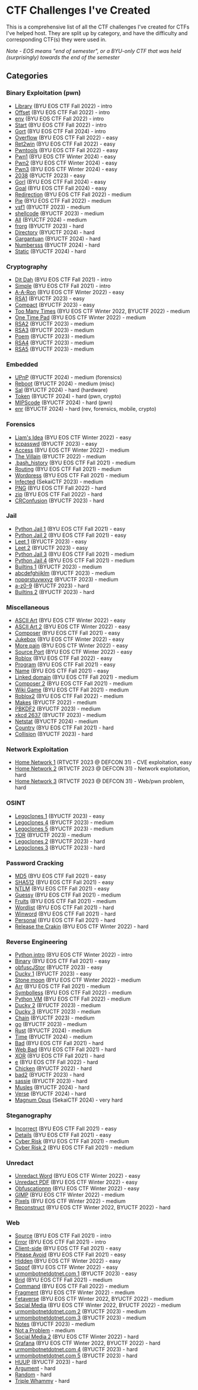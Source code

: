 # CTF Challenges I've Created
This is a comprehensive list of all the CTF challenges I've created for CTFs I've helped host. They are split up by category, and have the difficulty and corresponding CTF(s) they were used in. 

*Note - EOS means "end of semester", or a BYU-only CTF that was held (surprisingly) towards the end of the semester*

## Categories
### Binary Exploitation (pwn)
* [Library](binary-exploitation/library/) (BYU EOS CTF Fall 2022) - intro
* [Offset](binary-exploitation/offset/) (BYU EOS CTF Fall 2022) - intro
* [env](binary-exploitation/env/) (BYU EOS CTF Fall 2022) - intro
* [Start](binary-exploitation/start/) (BYU EOS CTF Fall 2022) - intro
* [Gort](binary-exploitation/gort/) (BYU EOS CTF Fall 2024) - intro
* [Overflow](binary-exploitation/overflow/) (BYU EOS CTF Fall 2022) - easy
* [Ret2win](binary-exploitation/ret2win/) (BYU EOS CTF Fall 2022) - easy
* [Pwntools](binary-exploitation/pwntools/) (BYU EOS CTF Fall 2022) - easy
* [Pwn1](binary-exploitation/pwn1/) (BYU EOS CTF Winter 2024) - easy
* [Pwn2](binary-exploitation/pwn2/) (BYU EOS CTF Winter 2024) - easy
* [Pwn3](binary-exploitation/pwn3/) (BYU EOS CTF Winter 2024) - easy
* [2038](binary-exploitation/2038/) (BYUCTF 2023) - easy
* [Gorl](binary-exploitation/gorl/) (BYU EOS CTF Fall 2024) - easy
* [Goal](binary-exploitation/goal/) (BYU EOS CTF Fall 2024) - easy
* [Redirection](binary-exploitation/redirection/) (BYU EOS CTF Fall 2022) - medium
* [Pie](binary-exploitation/pie/) (BYU EOS CTF Fall 2022) - medium
* [vsf1](binary-exploitation/vfs1/) (BYUCTF 2023) - medium
* [shellcode](binary-exploitation/shellcode/) (BYUCTF 2023) - medium
* [All](binary-exploitation/all/) (BYUCTF 2024) - medium
* [frorg](binary-exploitation/frorg/) (BYUCTF 2023) - hard
* [Directory](binary-exploitation/directory/) (BYUCTF 2024) - hard
* [Gargantuan](binary-exploitation/gargantuan/) (BYUCTF 2024) - hard
* [Numbersss](binary-exploitation/numbersss/) (BYUCTF 2024) - hard
* [Static](binary-exploitation/static/) (BYUCTF 2024) - hard

### Cryptography
* [Dit Dah](cryptography/ditdah/) (BYU EOS CTF Fall 2021) - intro
* [Simple](cryptography/simple/) (BYU EOS CTF Fall 2021) - intro
* [A-A-Ron](cryptography/a-aron/) (BYU EOS CTF Winter 2022) - easy
* [RSA1](cryptography/rsa1/) (BYUCTF 2023) - easy
* [Compact](cryptography/compact/) (BYUCTF 2023) - easy
* [Too Many Times](cryptography/toomanytimes/) (BYU EOS CTF Winter 2022, BYUCTF 2022) - medium
* [One Time Pad](cryptography/onetimepad/) (BYU EOS CTF Winter 2022) - medium
* [RSA2](cryptography/rsa2/) (BYUCTF 2023) - medium
* [RSA3](cryptography/rsa3/) (BYUCTF 2023) - medium
* [Poem](cryptography/poem/) (BYUCTF 2023) - medium
* [RSA4](cryptography/rsa4/) (BYUCTF 2023) - medium
* [RSA5](cryptography/rsa5/) (BYUCTF 2023) - medium

### Embedded
* [UPnP](./embedded/upnp/) (BYUCTF 2024) - medium (forensics)
* [Reboot](./embedded/reboot/) (BYUCTF 2024) - medium (misc)
* [Sal](./embedded/sal/) (BYUCTF 2024) - hard (hardware)
* [Token](./embedded/token/) (BYUCTF 2024) - hard (pwn, crypto)
* [MIPScode](./embedded/mipscode/) (BYUCTF 2024) - hard (pwn)
* [enr](./embedded/enr/) (BYUCTF 2024) - hard (rev, forensics, mobile, crypto)

### Forensics
* [Liam's Idea](forensics/liams-idea/) (BYU EOS CTF Winter 2022) - easy
* [kcpasswd](forensics/kcpassword/) (BYUCTF 2023) - easy
* [Access](forensics/access/) (BYU EOS CTF Winter 2022) - medium
* [The Villain](forensics/the-villain/) (BYUCTF 2022) - medium
* [.bash_history](forensics/bash_history/) (BYU EOS CTF Fall 2021) - medium
* [Routing](forensics/routing/) (BYU EOS CTF Fall 2021) - medium
* [Wordpress](forensics/wordpress/) (BYU EOS CTF Fall 2021) - medium
* [Infected](forensics/infected/) (SekaiCTF 2023) - medium
* [PNG](forensics/png/) (BYU EOS CTF Fall 2022) - hard
* [zip](forensics/zip/) (BYU EOS CTF Fall 2022) - hard
* [CRConfusion](forensics/CRConfusion/) (BYUCTF 2023) - hard

### Jail
* [Python Jail 1](jail/python_jail_1/) (BYU EOS CTF Fall 2021) - easy
* [Python Jail 2](jail/python_jail_2/) (BYU EOS CTF Fall 2021) - easy
* [Leet 1](jail/leet1/) (BYUCTF 2023) - easy
* [Leet 2](jail/leet2/) (BYUCTF 2023) - easy
* [Python Jail 3](jail/python_jail_3/) (BYU EOS CTF Fall 2021) - medium
* [Python Jail 4](jail/python_jail_4/) (BYU EOS CTF Fall 2021) - medium
* [Builtins 1](jail/builtins-1/) (BYUCTF 2023) - medium
* [abcdefghijklm](jail/abcdefghijklm/) (BYUCTF 2023) - medium
* [nopqrstuvwxyz](jail/nopqrstuvwxyz/) (BYUCTF 2023) - medium
* [a-z0-9](jail/a-z0-9/) (BYUCTF 2023) - hard
* [Builtins 2](jail/builtins-2/) (BYUCTF 2023) - hard

### Miscellaneous
* [ASCII Art](miscellaneous/ascii-art/) (BYU EOS CTF Winter 2022) - easy
* [ASCII Art 2](miscellaneous/ascii-art-2/) (BYU EOS CTF Winter 2022) - easy
* [Composer](miscellaneous/composer/) (BYU EOS CTF Fall 2021) - easy
* [Jukebox](miscellaneous/jukebox/) (BYU EOS CTF Winter 2022) - easy
* [More pain](miscellaneous/morepain/) (BYU EOS CTF Winter 2022) - easy
* [Source Port](miscellaneous/sourceport/) (BYU EOS CTF Winter 2022) - easy
* [Roblox](miscellaneous/roblox/) (BYU EOS CTF Fall 2022) - easy
* [Program](miscellaneous/program/) (BYU EOS CTF Fall 2021) - easy
* [Name](miscellaneous/name/) (BYU EOS CTF Fall 2021) - easy
* [Linked domain](miscellaneous/linkeddomain/) (BYU EOS CTF Fall 2021) - medium
* [Composer 2](miscellaneous/composer2/) (BYU EOS CTF Fall 2021) - medium
* [Wiki Game](miscellaneous/wikigame/) (BYU EOS CTF Fall 2021) - medium
* [Roblox2](miscellaneous/roblox2/) (BYU EOS CTF Fall 2022) - medium
* [Makes](miscellaneous/makes/) (BYUCTF 2022) - medium
* [PBKDF2](miscellaneous/PBKDF2/) (BYUCTF 2023) - medium
* [xkcd 2637](miscellaneous/xkcd-2637/) (BYUCTF 2023) - medium
* [Netstat](miscellaneous/netstat/) (BYUCTF 2024) - medium
* [Country](miscellaneous/country/) (BYU EOS CTF Fall 2021) - hard
* [Collision](miscellaneous/collision/) (BYUCTF 2023) - hard

### Network Exploitation
* [Home Network 1](https://github.com/Legoclones/RTVCTF-2023-challenges?tab=readme-ov-file#name-home-network--001) (RTVCTF 2023 @ DEFCON 31) - CVE exploitation, easy
* [Home Network 2](https://github.com/Legoclones/RTVCTF-2023-challenges?tab=readme-ov-file#name-home-network--002) (RTVCTF 2023 @ DEFCON 31) - Network exploitation, hard
* [Home Network 3](https://github.com/Legoclones/RTVCTF-2023-challenges?tab=readme-ov-file#name-home-network--003) (RTVCTF 2023 @ DEFCON 31) - Web/pwn problem, hard

### OSINT
* [Legoclones 1](OSINT/legoclones/) (BYUCTF 2023) - easy
* [Legoclones 4](OSINT/legoclones/) (BYUCTF 2023) - medium
* [Legoclones 5](OSINT/legoclones/) (BYUCTF 2023) - medium
* [TOR](OSINT/tor/) (BYUCTF 2023) - medium
* [Legoclones 2](OSINT/legoclones/) (BYUCTF 2023) - hard
* [Legoclones 3](OSINT/legoclones/) (BYUCTF 2023) - hard

### Password Cracking
* [MD5](password-cracking/md5/) (BYU EOS CTF Fall 2021) - easy
* [SHA512](password-cracking/sha512/) (BYU EOS CTF Fall 2021) - easy
* [NTLM](password-cracking/ntlm/) (BYU EOS CTF Fall 2021) - easy
* [Guessy](password-cracking/guessy/) (BYU EOS CTF Fall 2021) - medium
* [Fruits](password-cracking/fruits/) (BYU EOS CTF Fall 2021) - medium
* [Wordlist](password-cracking/wordlist/) (BYU EOS CTF Fall 2021) - hard
* [Winword](password-cracking/winword/) (BYU EOS CTF Fall 2021) - hard
* [Personal](password-cracking/personal/) (BYU EOS CTF Fall 2021) - hard
* [Release the Crakin](password-cracking/release-the-crakin/) (BYU EOS CTF Winter 2022) - hard

### Reverse Engineering
* [Python intro](reverse-engineering/pythonintro/) (BYU EOS CTF Winter 2022) - intro
* [Binary](reverse-engineering/binary/) (BYU EOS CTF Fall 2021) - easy
* [obfuscJStor](reverse-engineering/obfuscJStor/) (BYUCTF 2023) - easy
* [Ducky 1](reverse-engineering/ducky1/) (BYUCTF 2023) - easy
* [Stone moon](reverse-engineering/stone/) (BYU EOS CTF Winter 2022) - medium
* [Arr](reverse-engineering/arr/) (BYU EOS CTF Fall 2021) - medium
* [Symbolless](reverse-engineering/symbolless/) (BYU EOS CTF Fall 2022) - medium
* [Python VM](reverse-engineering/python_vm/) (BYU EOS CTF Fall 2022) - medium
* [Ducky 2](reverse-engineering/ducky2/) (BYUCTF 2023) - medium
* [Ducky 3](reverse-engineering/ducky3/) (BYUCTF 2023) - medium
* [Chain](reverse-engineering/chain/) (BYUCTF 2023) - medium
* [go](reverse-engineering/go/) (BYUCTF 2023) - medium
* [Rust](reverse-engineering/rust/) (BYUCTF 2024) - medium
* [Time](reverse-engineering/time/) (BYUCTF 2024) - medium
* [Bad](reverse-engineering/bad/) (BYU EOS CTF Fall 2021) - hard
* [Web Bad](reverse-engineering/web_bad/) (BYU EOS CTF Fall 2021) - hard
* [XOR](reverse-engineering/xor/) (BYU EOS CTF Fall 2021) - hard
* [e](reverse-engineering/e/) (BYU EOS CTF Fall 2022) - hard
* [Chicken](reverse-engineering/chicken/) (BYUCTF 2022) - hard
* [bad2](reverse-engineering/bad2/) (BYUCTF 2023) - hard
* [sassie](reverse-engineering/sassie/) (BYUCTF 2023) - hard
* [Musles](reverse-engineering/musles/) (BYUCTF 2024) - hard
* [Verse](reverse-engineering/verse/) (BYUCTF 2024) - hard
* [Magnum Opus](reverse-engineering) (SekaiCTF 2024) - very hard

### Steganography
* [Incorrect](steganography/incorrect/) (BYU EOS CTF Fall 2021) - easy
* [Details](steganography/details/) (BYU EOS CTF Fall 2021) - easy
* [Cyber Risk](steganography/cyberrisk/) (BYU EOS CTF Fall 2021) - medium
* [Cyber Risk 2](steganography/cyberrisk2/) (BYU EOS CTF Fall 2021) - medium

### Unredact
* [Unredact Word](unredact/unredact-word/) (BYU EOS CTF Winter 2022) - easy
* [Unredact PDF](unredact/unredact-pdf/) (BYU EOS CTF Winter 2022) - easy
* [Obfuscationnn](unredact/obfuscationnn/) (BYU EOS CTF Winter 2022) - easy
* [GIMP](unredact/gimp/) (BYU EOS CTF Winter 2022) - medium
* [Pixels](unredact/pixels/) (BYU EOS CTF Winter 2022) - medium
* [Reconstruct](unredact/reconstruction/) (BYU EOS CTF Winter 2022, BYUCTF 2022) - hard

### Web
* [Source](web/source/) (BYU EOS CTF Fall 2021) - intro
* [Error](web/error/) (BYU EOS CTF Fall 2021) - intro
* [Client-side](web/clientside/) (BYU EOS CTF Fall 2021) - easy
* [Please Avoid](web/pleaseavoid/) (BYU EOS CTF Fall 2021) - easy
* [Hidden](web/hidden/) (BYU EOS CTF Winter 2022) - easy
* [Spoof](web/spoof/) (BYU EOS CTF Winter 2022) - easy
* [urmombotnetdotnet.com 1](web/urmombotnetdotnet.com/Chall1.md) (BYUCTF 2023) - easy
* [Brid](web/brid/) (BYU EOS CTF Fall 2021) - medium
* [Command](web/command/) (BYU EOS CTF Fall 2022) - medium
* [Fragment](web/fragment/) (BYU EOS CTF Winter 2022) - medium
* [Fetaverse](web/fetaverse/) (BYU EOS CTF Winter 2022, BYUCTF 2022) - medium
* [Social Media](web/socialmedia/) (BYU EOS CTF Winter 2022, BYUCTF 2022) - medium
* [urmombotnetdotnet.com 2](web/urmombotnetdotnet.com/Chall2.md) (BYUCTF 2023) - medium
* [urmombotnetdotnet.com 3](web/urmombotnetdotnet.com/Chall3.md) (BYUCTF 2023) - medium
* [Notes](web/notes) (BYUCTF 2023) - medium
* [Not a Problem](web/not-a-problem/) - medium
* [Social Media 2](web/socialmedia2/) (BYU EOS CTF Winter 2022) - hard
* [Grafana](web/grafana/) (BYU EOS CTF Winter 2022, BYUCTF 2022) - hard
* [urmombotnetdotnet.com 4](web/urmombotnetdotnet.com/Chall4.md) (BYUCTF 2023) - hard
* [urmombotnetdotnet.com 5](web/urmombotnetdotnet.com/Chall5.md) (BYUCTF 2023) - hard
* [HUUP](web/HUUP/) (BYUCTF 2023) - hard
* [Argument](web/argument/) - hard
* [Random](web/random/) - hard
* [Triple Whammy](web/triple-whammy/) - hard